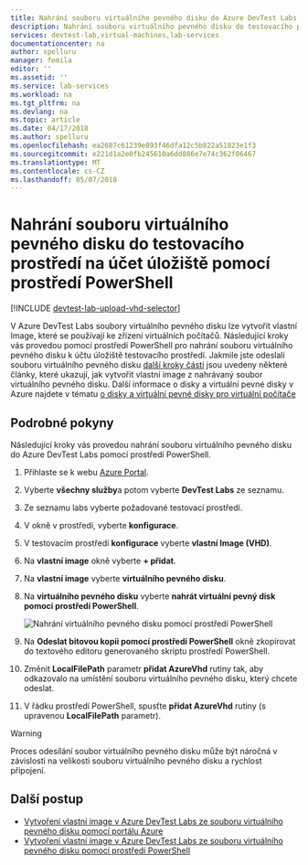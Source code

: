 ```yaml
---
title: Nahrání souboru virtuálního pevného disku do Azure DevTest Labs pomocí prostředí PowerShell | Microsoft Docs
description: Nahrání souboru virtuálního pevného disku do testovacího prostředí na účet úložiště pomocí prostředí PowerShell
services: devtest-lab,virtual-machines,lab-services
documentationcenter: na
author: spelluru
manager: femila
editor: ''
ms.assetid: ''
ms.service: lab-services
ms.workload: na
ms.tgt_pltfrm: na
ms.devlang: na
ms.topic: article
ms.date: 04/17/2018
ms.author: spelluru
ms.openlocfilehash: ea2687c61239e893f46dfa12c5b822a51823e1f3
ms.sourcegitcommit: e221d1a2e0fb245610a6dd886e7e74c362f06467
ms.translationtype: MT
ms.contentlocale: cs-CZ
ms.lasthandoff: 05/07/2018
---
```

# <a name="upload-vhd-file-to-labs-storage-account-using-powershell"></a>Nahrání souboru virtuálního pevného disku do testovacího prostředí na účet úložiště pomocí prostředí PowerShell

[!INCLUDE [devtest-lab-upload-vhd-selector](../../includes/devtest-lab-upload-vhd-selector.md)]

V Azure DevTest Labs soubory virtuálního pevného disku lze vytvořit vlastní Image, které se používají ke zřízení virtuálních počítačů. Následující kroky vás provedou pomocí prostředí PowerShell pro nahrání souboru virtuálního pevného disku k účtu úložiště testovacího prostředí. Jakmile jste odeslali souboru virtuálního pevného disku [další kroky části](#next-steps) jsou uvedeny některé články, které ukazují, jak vytvořit vlastní image z nahrávaný soubor virtuálního pevného disku. Další informace o disky a virtuální pevné disky v Azure najdete v tématu [o disky a virtuální pevné disky pro virtuální počítače](../virtual-machines/linux/about-disks-and-vhds.md)

## <a name="step-by-step-instructions"></a>Podrobné pokyny

Následující kroky vás provedou nahrání souboru virtuálního pevného disku do Azure DevTest Labs pomocí prostředí PowerShell. 

1. Přihlaste se k webu [Azure Portal](http://go.microsoft.com/fwlink/p/?LinkID=525040).

1. Vyberte **všechny služby**a potom vyberte **DevTest Labs** ze seznamu.

1. Ze seznamu labs vyberte požadované testovací prostředí.  

1. V okně v prostředí, vyberte **konfigurace**. 

1. V testovacím prostředí **konfigurace** vyberte **vlastní Image (VHD)**.

1. Na **vlastní image** okně vyberte **+ přidat**. 

1. Na **vlastní image** vyberte **virtuálního pevného disku**.

1. Na **virtuálního pevného disku** vyberte **nahrát virtuální pevný disk pomocí prostředí PowerShell**.

    ![Nahrání virtuálního pevného disku pomocí prostředí PowerShell](./media/devtest-lab-upload-vhd-using-powershell/upload-image-using-psh.png)

1. Na **Odeslat bitovou kopii pomocí prostředí PowerShell** okně zkopírovat do textového editoru generovaného skriptu prostředí PowerShell.

1. Změnit **LocalFilePath** parametr **přidat AzureVhd** rutiny tak, aby odkazovalo na umístění souboru virtuálního pevného disku, který chcete odeslat.

1. V řádku prostředí PowerShell, spusťte **přidat AzureVhd** rutiny (s upravenou **LocalFilePath** parametr).

> [!WARNING] 
> 
> Proces odesílání soubor virtuálního pevného disku může být náročná v závislosti na velikosti souboru virtuálního pevného disku a rychlost připojení.

## <a name="next-steps"></a>Další postup

- [Vytvoření vlastní image v Azure DevTest Labs ze souboru virtuálního pevného disku pomocí portálu Azure](devtest-lab-create-template.md)
- [Vytvoření vlastní image v Azure DevTest Labs ze souboru virtuálního pevného disku pomocí prostředí PowerShell](devtest-lab-create-custom-image-from-vhd-using-powershell.md)
